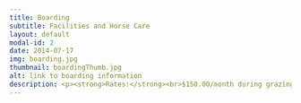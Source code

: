 ```yaml
---
title: Boarding
subtitle: Facilities and Horse Care
layout: default
modal-id: 2
date: 2014-07-17
img: boarding.jpg
thumbnail: boardingThumb.jpg
alt: link to boarding information
description: <p><strong>Rates:</strong><br>$150.00/month during grazing season<br>$175.00/month during hay season</p><p><strong>Boarding Includes:</strong><br>3 pastures with run-in sheds<br>1 extra paddock<br>Large dry corral with run-in shed<br>60’ round pen<br>80x160’ arena<br>Large riding path around property perimeter<br>Tack room<br>Parking for horse trailers<br></p><p><strong>Horse Care Includes:</strong><br>Feeding 2 times a day<br>Fresh water<br>Daily health checks<br>Our <a href="http://www.neokequine.com/" target="_blank">equine veternarian</a> is 5 minutes away<br>Excellent farrier available</p>
---
```

